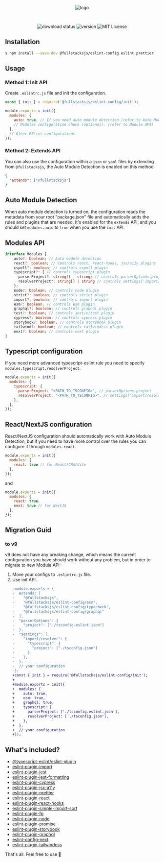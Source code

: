<div align="center">

![logo][logo]

<br/>

![download status][download-badge]
![version][version-badge]
![MIT License][license-badge]

</div>

## Installation

```sh
$ npm install --save-dev @fullstacksjs/eslint-config eslint prettier
```

## Usage

### Method 1: Init API

Create `.eslintrc.js` file and init the configuration.

```js
const { init } = require('@fullstacksjs/eslint-config/init');

module.exports = init({
  modules: {
    auto: true, // If you need auto module detection (refer to Auto Module Detection).
    // Modules configuration check (optional). (refer to Module API)
  },
  // Other ESLint configurations
});

```

### Method 2: Extends API

You can also use the configuration within a `json` or `yaml` files by extending from `@fullstacksjs`, the Auto Module Detection is enabled on this method

```json
{
  "extends": ["@fullstacksjs"]
}
```

## Auto Module Detection

When auto module detection is turned on, the configuration reads the metadata from your root "package.json" file and automatically adds the rules and plugins that are needed. It's enabled for the `extends` API, and you should set `modules.auto` to `true` when you use the `init` API.

## Modules API

```typescript
interface Modules {
    auto?: boolean; // Auto module detection
    react?: boolean; // controls react, react-hooks, jsx/a11y plugins
    cspell?: boolean; // controls cspell plugin
    typescript?: { // controls typescript plugin
      parserProject?: string[] | string; // controls parserOptions.project
      resolverProject?: string[] | string // controls settings['import/resolver'].typescript.project
    };
    node?: boolean; // controls node plugin
    strict?: boolean; // controls strict plugin
    import?: boolean; // controls import plugin
    esm?: boolean; // controls esm plugin
    graphql?: boolean; // controls graphql plugin
    test?: boolean; // controls jest/vitest plugin
    cypress?: boolean; // controls cypress plugin
    storybook?: boolean; // controls storybook plugin
    tailwind?: boolean; // controls tailwindcss plugin
    next?: boolean; // controls next plugin
}
```

## Typescript configuration

If you need more advanced typescript-eslint rule you need to specify `modules.typescript.resolverProject`.

```js
module.exports = init({
  modules: {
    typescript: {
      parserProject: "<PATH_TO_TSCONFIG>", // parserOptions.project
      resolverProject: "<PATH_TO_TSCONFIG>", // settings['import/resolver']
    },
  },
});
```

## React/NextJS configuration

React/NextJS configuration should automatically work with Auto Module Detection, but if you need to have more control over the rules you can configure it through `modules.react`.

```js
module.exports = init({
  modules: {
    react: true // for React/CRA/Vite
  },
});
```

and

```js
module.exports = init({
  modules: {
    react: true,
    next: true // for NextJS
  },
});
```

## Migration Guid

### to v9

v9 does not have any breaking change, which means the current configuration you have should work without any problem, but in order to migrate to new Module API:

1. Move your configs to `.eslintrc.js` file.
2. Use init API.
    ```diff
    -module.exports = {
    -  extends: [
    -    "@fullstacksjs",
    -    "@fullstacksjs/eslint-config/esm",
    -    "@fullstacksjs/eslint-config/typecheck",
    -    "@fullstacksjs/eslint-config/graphql"
    -  ],
    -  "parserOptions": {
    -    "project": ["./tsconfig.eslint.json"]
    -  },
    -  "settings": {
    -    "import/resolver": {
    -      "typescript": {
    -        "project": ["./tsconfig.json"]
    -      },
    -    },
    -  },
    -  // your configuration
    -};
    +const { init } = require('@fullstacksjs/eslint-config/init');
    +
    +module.exports = init({
    +  modules: {
    +    auto: true,
    +    esm: true,
    +    graphql: true,
    +    typescript: {
    +      parserProject: ['./tsconfig.eslint.json'],
    +      resolverProject: ['./tsconfig.json'],
    +    },
    +  },
    +  // your configuration
    +});
    ```

## What's included?

* [@typescript-eslint/eslint-plugin](https://typescript-eslint.io/)
* [eslint-plugin-import](https://github.com/import-js/eslint-plugin-import)
* [eslint-plugin-jest](https://github.com/jest-community/eslint-plugin-jest)
* [eslint-plugin-jest-formatting](https://github.com/dangreenisrael/eslint-plugin-jest-formatting)
* [eslint-plugin-cypress](https://github.com/cypress-io/eslint-plugin-cypress)
* [eslint-plugin-jsx-a11y](https://github.com/jsx-eslint/eslint-plugin-jsx-a11y)
* [eslint-plugin-prettier](https://github.com/prettier/eslint-plugin-prettier)
* [eslint-plugin-react](https://www.npmjs.com/package/eslint-plugin-react)
* [eslint-plugin-react-hooks](https://www.npmjs.com/package/eslint-plugin-react-hooks)
* [eslint-plugin-simple-import-sort](https://github.com/lydell/eslint-plugin-simple-import-sort)
* [eslint-plugin-fp](https://github.com/jfmengels/eslint-plugin-fp)
* [eslint-plugin-node](https://github.com/mysticatea/eslint-plugin-node)
* [eslint-plugin-promise](https://github.com/eslint-community/eslint-plugin-promise)
* [eslint-plugin-storybook](https://github.com/storybookjs/eslint-plugin-storybook#readme)
* [eslint-plugin-graphql](https://github.com/apollographql/eslint-plugin-graphql)
* [eslint-config-next](https://github.com/vercel/next.js/tree/canary/packages/eslint-config-next)
* [eslint-plugin-tailwindcss](https://github.com/francoismassart/eslint-plugin-tailwindcss)

That's all. Feel free to use 💛

[logo]: https://raw.githubusercontent.com/fullstacksjs/eslint-config/master/assets/logo.png
[download-badge]: https://img.shields.io/npm/dm/@fullstacksjs/eslint-config?color=6464E2&label=DOWNLOADS&style=flat-square
[version-badge]: https://img.shields.io/npm/v/@fullstacksjs/eslint-config?color=6464E2&label=VERSION&style=flat-square
[license-badge]: https://img.shields.io/npm/l/@fullstacksjs/eslint-config?color=6464E2&label=LICENSE&style=flat-square
